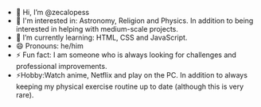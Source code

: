 - 👋 Hi, I’m @zecalopess
- 👀 I'm interested in: Astronomy, Religion and Physics. In addition to being interested in helping with medium-scale projects.
- 🌱 I’m currently learning: HTML, CSS and JavaScript.
- 😄 Pronouns: he/him
- ⚡ Fun fact: I am someone who is always looking for challenges and professional improvements.
- ⚡Hobby:Watch anime, Netflix and play on the PC. In addition to always keeping my physical exercise routine up to date (although this is very rare).

<!---
akazecalopess/akazecalopess is a ✨ special ✨ repository because its `README.md` (this file) appears on your GitHub profile.
You can click the Preview link to take a look at your changes.
--->

